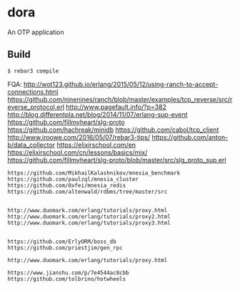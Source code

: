 dora
=====

An OTP application

Build
-----

    $ rebar3 compile
    
FQA:
    http://wot123.github.io/erlang/2015/05/12/using-ranch-to-accept-connections.html
    https://github.com/ninenines/ranch/blob/master/examples/tcp_reverse/src/reverse_protocol.erl
    http://www.pagefault.info/?p=382
    http://blog.differentpla.net/blog/2014/11/07/erlang-sup-event
    https://github.com/fillmyheart/slg-proto
    https://github.com/hachreak/minidb
    https://github.com/cabol/tcp_client
    http://www.iroowe.com/2016/05/07/rebar3-tips/
    https://github.com/anton-b/data_collector
    https://elixirschool.com/en
    https://elixirschool.com/cn/lessons/basics/mix/
    https://github.com/fillmyheart/slg-proto/blob/master/src/slg_proto_sup.erl
    
    
    
    https://github.com/MikhailKalashnikov/mnesia_benchmark
    https://github.com/paulzql/mnesia_cluster
    https://github.com/0xfei/mnesia_redis
    https://github.com/altenwald/rdbms/tree/master/src
    
    
    http://www.duomark.com/erlang/tutorials/proxy.html
    http://www.duomark.com/erlang/tutorials/proxy2.html
    http://www.duomark.com/erlang/tutorials/proxy3.html
    
    
    https://github.com/ErlyORM/boss_db
    https://github.com/priestjim/gen_rpc
    
    http://www.duomark.com/erlang/tutorials/proxy.html
    
    https://www.jianshu.com/p/7e4544ac8cbb
    https://github.com/tolbrino/hotwheels
    